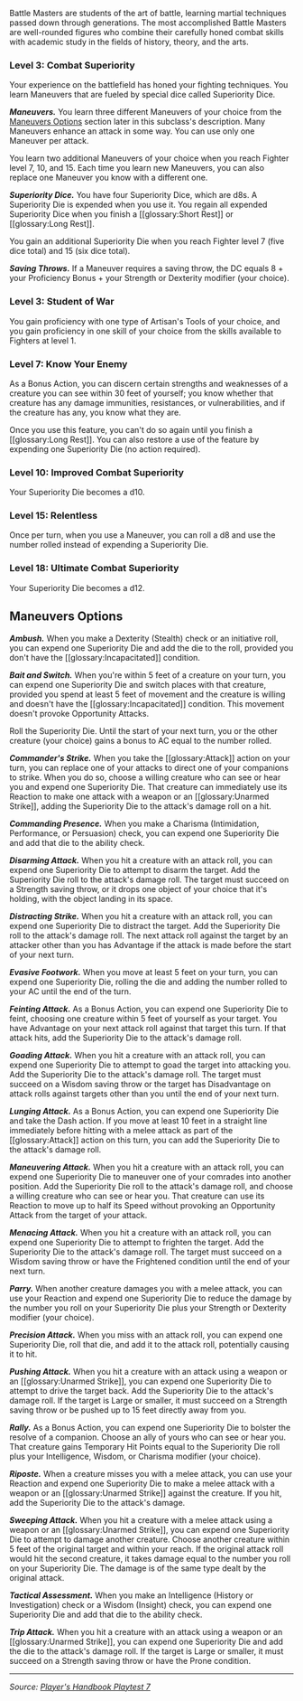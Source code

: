 Battle Masters are students of the art of battle, learning martial techniques passed down through generations. The most accomplished Battle Masters are well-rounded figures who combine their carefully honed combat skills with academic study in the fields of history, theory, and the arts.

### Level 3: Combat Superiority

Your experience on the battlefield has honed your fighting techniques. You learn Maneuvers that are fueled by special dice called Superiority Dice.

***Maneuvers.*** You learn three different Maneuvers of your choice from the [Maneuvers Options](#maneuvers-options) section later in this subclass's description. Many Maneuvers enhance an attack in some way. You can use only one Maneuver per attack.

You learn two additional Maneuvers of your choice when you reach Fighter level 7, 10, and 15. Each time you learn new Maneuvers, you can also replace one Maneuver you know with a different one.

***Superiority Dice.*** You have four Superiority Dice, which are d8s. A Superiority Die is expended when you use it. You regain all expended Superiority Dice when you finish a [[glossary:Short Rest]] or [[glossary:Long Rest]].

You gain an additional Superiority Die when you reach Fighter level 7 (five dice total) and 15 (six dice total).

***Saving Throws.*** If a Maneuver requires a saving throw, the DC equals 8 + your Proficiency Bonus + your Strength or Dexterity modifier (your choice).

### Level 3: Student of War

You gain proficiency with one type of Artisan's Tools of your choice, and you gain proficiency in one skill of your choice from the skills available to Fighters at level 1.

### Level 7: Know Your Enemy

As a Bonus Action, you can discern certain strengths and weaknesses of a creature you can see within 30 feet of yourself; you know whether that creature has any damage immunities, resistances, or vulnerabilities, and if the creature has any, you know what they are.

Once you use this feature, you can't do so again until you finish a [[glossary:Long Rest]]. You can also restore a use of the feature by expending one Superiority Die (no action required).

### Level 10: Improved Combat Superiority

Your Superiority Die becomes a d10.

### Level 15: Relentless

Once per turn, when you use a Maneuver, you can roll a d8 and use the number rolled instead of expending a Superiority Die.

### Level 18: Ultimate Combat Superiority

Your Superiority Die becomes a d12.

## Maneuvers Options

***Ambush.*** When you make a Dexterity (Stealth) check or an initiative roll, you can expend one Superiority Die and add the die to the roll, provided you don't have the [[glossary:Incapacitated]] condition.

***Bait and Switch.*** When you're within 5 feet of a creature on your turn, you can expend one Superiority Die and switch places with that creature, provided you spend at least 5 feet of movement and the creature is willing and doesn't have the [[glossary:Incapacitated]] condition. This movement doesn't provoke Opportunity Attacks.

Roll the Superiority Die. Until the start of your next turn, you or the other creature (your choice) gains a bonus to AC equal to the number rolled.

***Commander's Strike.*** When you take the [[glossary:Attack]] action on your turn, you can replace one of your attacks to direct one of your companions to strike. When you do so, choose a willing creature who can see or hear you and expend one Superiority Die. That creature can immediately use its Reaction to make one attack with a weapon or an [[glossary:Unarmed Strike]], adding the Superiority Die to the attack's damage roll on a hit.

***Commanding Presence.*** When you make a Charisma (Intimidation, Performance, or Persuasion) check, you can expend one Superiority Die and add that die to the ability check.

***Disarming Attack.*** When you hit a creature with an attack roll, you can expend one Superiority Die to attempt to disarm the target. Add the Superiority Die roll to the attack's damage roll. The target must succeed on a Strength saving throw, or it drops one object of your choice that it's holding, with the object landing in its space.

***Distracting Strike.*** When you hit a creature with an attack roll, you can expend one Superiority Die to distract the target. Add the Superiority Die roll to the attack's damage roll. The next attack roll against the target by an attacker other than you has Advantage if the attack is made before the start of your next turn.

***Evasive Footwork.*** When you move at least 5 feet on your turn, you can expend one Superiority Die, rolling the die and adding the number rolled to your AC until the end of the turn.

***Feinting Attack.*** As a Bonus Action, you can expend one Superiority Die to feint, choosing one creature within 5 feet of yourself as your target. You have Advantage on your next attack roll against that target this turn. If that attack hits, add the Superiority Die to the attack's damage roll.

***Goading Attack.*** When you hit a creature with an attack roll, you can expend one Superiority Die to attempt to goad the target into attacking you. Add the Superiority Die to the attack's damage roll. The target must succeed on a Wisdom saving throw or the target has Disadvantage on attack rolls against targets other than you until the end of your next turn.

***Lunging Attack.*** As a Bonus Action, you can expend one Superiority Die and take the Dash action. If you move at least 10 feet in a straight line immediately before hitting with a melee attack as part of the [[glossary:Attack]] action on this turn, you can add the Superiority Die to the attack's damage roll.

***Maneuvering Attack.*** When you hit a creature with an attack roll, you can expend one Superiority Die to maneuver one of your comrades into another position. Add the Superiority Die roll to the attack's damage roll, and choose a willing creature who can see or hear you. That creature can use its Reaction to move up to half its Speed without provoking an Opportunity Attack from the target of your attack.

***Menacing Attack.*** When you hit a creature with an attack roll, you can expend one Superiority Die to attempt to frighten the target. Add the Superiority Die to the attack's damage roll. The target must succeed on a Wisdom saving throw or have the Frightened condition until the end of your next turn.

***Parry.*** When another creature damages you with a melee attack, you can use your Reaction and expend one Superiority Die to reduce the damage by the number you roll on your Superiority Die plus your Strength or Dexterity modifier (your choice).

***Precision Attack.*** When you miss with an attack roll, you can expend one Superiority Die, roll that die, and add it to the attack roll, potentially causing it to hit.

***Pushing Attack.*** When you hit a creature with an attack using a weapon or an [[glossary:Unarmed Strike]], you can expend one Superiority Die to attempt to drive the target back. Add the Superiority Die to the attack's damage roll. If the target is Large or smaller, it must succeed on a Strength saving throw or be pushed up to 15 feet directly away from you.

***Rally.*** As a Bonus Action, you can expend one Superiority Die to bolster the resolve of a companion. Choose an ally of yours who can see or hear you. That creature gains Temporary Hit Points equal to the Superiority Die roll plus your Intelligence, Wisdom, or Charisma modifier (your choice).

***Riposte.*** When a creature misses you with a melee attack, you can use your Reaction and expend one Superiority Die to make a melee attack with a weapon or an [[glossary:Unarmed Strike]] against the creature. If you hit, add the Superiority Die to the attack's damage.

***Sweeping Attack.*** When you hit a creature with a melee attack using a weapon or an [[glossary:Unarmed Strike]], you can expend one Superiority Die to attempt to damage another creature. Choose another creature within 5 feet of the original target and within your reach. If the original attack roll would hit the second creature, it takes damage equal to the number you roll on your Superiority Die. The damage is of the same type dealt by the original attack.

***Tactical Assessment.*** When you make an Intelligence (History or Investigation) check or a Wisdom (Insight) check, you can expend one Superiority Die and add that die to the ability check.

***Trip Attack.*** When you hit a creature with an attack using a weapon or an [[glossary:Unarmed Strike]], you can expend one Superiority Die and add the die to the attack's damage roll. If the target is Large or smaller, it must succeed on a Strength saving throw or have the Prone condition.

----

_Source: [Player's Handbook Playtest 7](https://www.dndbeyond.com/sources/ua/ph-playtest-7)_
